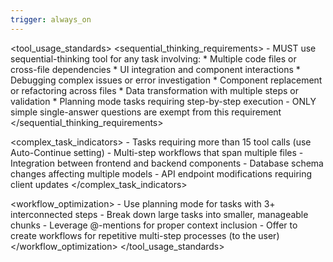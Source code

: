 ```yaml
---
trigger: always_on
---
```


<tool_usage_standards>
  <sequential_thinking_requirements>
    - MUST use sequential-thinking tool for any task involving:
      * Multiple code files or cross-file dependencies
      * UI integration and component interactions
      * Debugging complex issues or error investigation
      * Component replacement or refactoring across files
      * Data transformation with multiple steps or validation
      * Planning mode tasks requiring step-by-step execution
    - ONLY simple single-answer questions are exempt from this requirement
  </sequential_thinking_requirements>
  
  <complex_task_indicators>
    - Tasks requiring more than 15 tool calls (use Auto-Continue setting)
    - Multi-step workflows that span multiple files
    - Integration between frontend and backend components
    - Database schema changes affecting multiple models
    - API endpoint modifications requiring client updates
  </complex_task_indicators>
  
  <workflow_optimization>
    - Use planning mode for tasks with 3+ interconnected steps
    - Break down large tasks into smaller, manageable chunks
    - Leverage @-mentions for proper context inclusion
    - Offer to create workflows for repetitive multi-step processes (to the user)
  </workflow_optimization>
</tool_usage_standards>